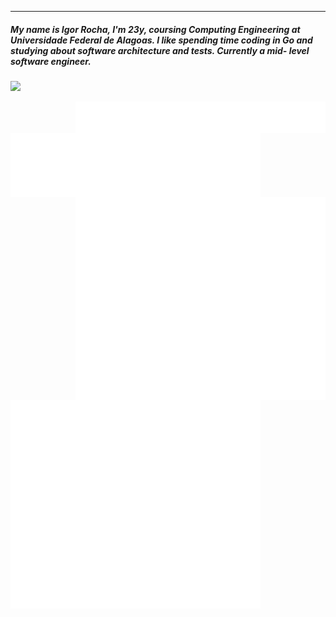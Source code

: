 <div align='left'>
  <hr>
</div>

<div align='left'>
  <h5>My name is Igor Rocha, I'm 23y, coursing Computing Engineering at Universidade Federal de Alagoas. I like spending time coding in Go and studying about software architecture and tests. Currently a mid- 
      level software engineer.</h5>
  <p align="left">
     <a href="https://skillicons.dev">
        <img src="https://skillicons.dev/icons?i=go,laravel,php,nodejs,javascript,vue,docker,ubuntu,notion,mysql,git" />
     </a>
  </p>
</div>
<div>
 <img align='right' width="400" src='metrics.plugin.activity.svg'/>
</div>

<div>
  <img align='left' width="400" src='languages.svg'/>
  <img align='right' width="400" src='metrics.plugin.achievements.compact.svg'/>
</div>

<div>
 <img align='left' width="400" src='metrics.plugin.code.svg'/>
 <img aign='right' width="400" src='metrics.plugin.leetcode.svg'/>
</div>






